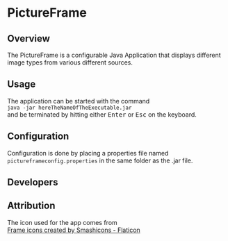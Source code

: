 # PictureFrame

## Overview
The PictureFrame is a configurable Java Application that displays different image types from various different sources.

## Usage
The application can be started with the command  
```java -jar hereTheNameOfTheExecutable.jar```  
and be terminated by hitting either 
<kbd>Enter</kbd> or <kbd>Esc</kbd> on the keyboard. 

## Configuration
Configuration is done by placing a properties file named ```pictureframeconfig.properties``` in the same folder as the .jar file.

## Developers

## Attribution
The icon used for the app comes from  
<a href="https://www.flaticon.com/free-icons/frame" title="frame icons">Frame icons created by Smashicons - Flaticon</a>